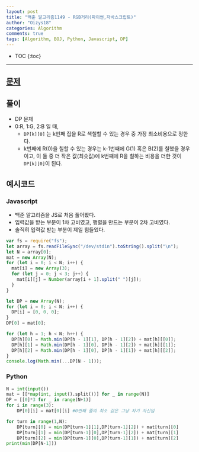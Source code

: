 ```yaml
---
layout: post
title: "백준 알고리즘1149 - RGB거리(파이썬,자바스크립트)"
author: "Oizys18"
categories: Algorithm
comments: true
tags: [Algorithm, BOJ, Python, Javascript, DP]
---
```


- TOC
  {:toc}

---

## [문제](https://www.acmicpc.net/problem/1149)

## 풀이

- DP 문제
- 0:R, 1:G, 2:B 일 때, 
  - `DP[k][0]` 는 k번째 집을 R로 색칠할 수 있는 경우 중 가장 최소비용으로 정한다. 
  - k번째에 R(0)을 칠할 수 있는 경우는 k-1번째에 G(1) 혹은 B(2)를 칠했을 경우이고, 이 둘 중 더 작은 값(최솟값)에 k번째에 R을 칠하는 비용을 더한 것이 `DP[k][0]`이 된다. 

## 예시코드

### Javascript

- 백준 알고리즘을 JS로 처음 풀어봤다. 
- 입력값을 받는 부분이 1차 고비였고, 행렬을 만드는 부분이 2차 고비였다. 
- 솔직히 입력값 받는 부분이 제일 힘들었다. 

```javascript
var fs = require("fs");
let array = fs.readFileSync("/dev/stdin").toString().split("\n");
let N = array[0];
mat = new Array(N);
for (let i = 0; i < N; i++) {
  mat[i] = new Array(3);
  for (let j = 0; j < 3; j++) {
    mat[i][j] = Number(array[i + 1].split(" ")[j]);
  }
}

let DP = new Array(N);
for (let i = 0; i < N; i++) {
  DP[i] = [0, 0, 0];
}
DP[0] = mat[0];

for (let h = 1; h < N; h++) {
  DP[h][0] = Math.min(DP[h - 1][1], DP[h - 1][2]) + mat[h][[0]];
  DP[h][1] = Math.min(DP[h - 1][0], DP[h - 1][2]) + mat[h][[1]];
  DP[h][2] = Math.min(DP[h - 1][0], DP[h - 1][1]) + mat[h][[2]];
}
console.log(Math.min(...DP[N - 1]));
```

### Python

```python
N = int(input())
mat = [[*map(int, input().split())] for _ in range(N)]
DP = [[0]*3 for _ in range(N+1)]
for i in range(3):
    DP[0][i] = mat[0][i] #0번째 줄의 최소 값은 그냥 자기 자신임 

for turn in range(1,N):
    DP[turn][0] = min(DP[turn-1][1],DP[turn-1][2]) + mat[turn][0]
    DP[turn][1] = min(DP[turn-1][0],DP[turn-1][2]) + mat[turn][1]
    DP[turn][2] = min(DP[turn-1][0],DP[turn-1][1]) + mat[turn][2]
print(min(DP[N-1]))
```
